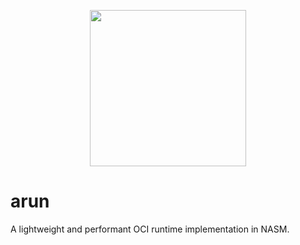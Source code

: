 <p align="center">
  <img width="250" src="https://github.com/itasahobby/arun/assets/47305925/e08e4634-5dae-4a58-8ed3-cc7d08f0a437)">
</p>

# arun
A lightweight and performant OCI runtime implementation in NASM.

